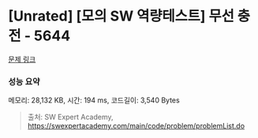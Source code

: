 # [Unrated] [모의 SW 역량테스트] 무선 충전 - 5644 

[문제 링크](https://swexpertacademy.com/main/code/problem/problemDetail.do?contestProbId=AWXRDL1aeugDFAUo) 

### 성능 요약

메모리: 28,132 KB, 시간: 194 ms, 코드길이: 3,540 Bytes



> 출처: SW Expert Academy, https://swexpertacademy.com/main/code/problem/problemList.do